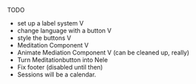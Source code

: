 TODO
- set up a label system V
- change language with a button V
- style the buttons V
- Meditation Component V
- Animate Mediation Component V (can be cleaned up, really)
- Turn Meditationbutton into Nele
- Fix footer (disabled until then)
- Sessions will be a calendar. 

